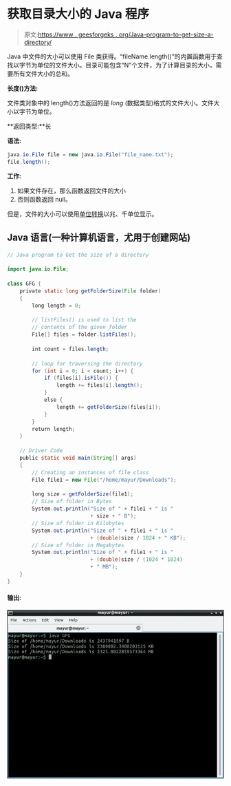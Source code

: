 # 获取目录大小的 Java 程序

> 原文:[https://www . geesforgeks . org/Java-program-to-get-size-a-directory/](https://www.geeksforgeeks.org/java-program-to-get-the-size-of-a-directory/)

Java 中文件的大小可以使用 File 类获得。“fileName.length()”的内置函数用于查找以字节为单位的文件大小。目录可能包含“N”个文件，为了计算目录的大小，需要所有文件大小的总和。

**长度()方法:**

文件类对象中的 length()方法返回的是 *long* (数据类型)格式的文件大小。文件大小以字节为单位。

**返回类型:**长

**语法:**

```java
java.io.File file = new java.io.File("file_name.txt");
file.length();
```

**工作:**

1.  如果文件存在，那么函数返回文件的大小
2.  否则函数返回 null。

但是，文件的大小可以使用[单位转换](https://www.geeksforgeeks.org/program-to-convert-kilobytes-to-bytes-and-bits/#:~:text=1%20Kilobytes%20%3D%201024%20Bytes%20and%208192%20Bits.,-Attention%20reader!)以兆、千单位显示。

## Java 语言(一种计算机语言，尤用于创建网站)

```java
// Java program to Get the size of a directory

import java.io.File;

class GFG {
    private static long getFolderSize(File folder)
    {
        long length = 0;

        // listFiles() is used to list the
        // contents of the given folder
        File[] files = folder.listFiles();

        int count = files.length;

        // loop for traversing the directory
        for (int i = 0; i < count; i++) {
            if (files[i].isFile()) {
                length += files[i].length();
            }
            else {
                length += getFolderSize(files[i]);
            }
        }
        return length;
    }

    // Driver Code
    public static void main(String[] args)
    {
        // Creating an instances of file class
        File file1 = new File("/home/mayur/Downloads");

        long size = getFolderSize(file1);
        // Size of folder in Bytes
        System.out.println("Size of " + file1 + " is "
                           + size + " B");
        // Size of folder in Kilobytes
        System.out.println("Size of " + file1 + " is "
                           + (double)size / 1024 + " KB");
        // Size of folder in Megabytes
        System.out.println("Size of " + file1 + " is "
                           + (double)size / (1024 * 1024)
                           + " MB");
    }
}
```

#### 输出:

![](img/6a597421c1ec7eed1a358617bd0d8ece.png)
